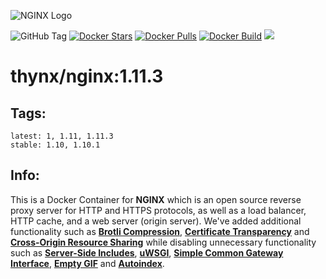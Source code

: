 ![NGINX Logo](https://cdn.rawgit.com/thynx/docker-nginx/master/logo.svg)

![GitHub Tag](https://img.shields.io/github/tag/thynx/docker-nginx.svg)
[![Docker Stars](https://img.shields.io/docker/stars/thynx/nginx.svg)](https://hub.docker.com/r/thynx/nginx/)
[![Docker Pulls](https://img.shields.io/docker/pulls/thynx/nginx.svg)](https://hub.docker.com/r/thynx/nginx/)
[![Docker Build](https://img.shields.io/docker/automated/thynx/nginx.svg)](https://hub.docker.com/r/thynx/nginx/) [![](https://images.microbadger.com/badges/image/thynx/nginx.svg)](https://microbadger.com/images/thynx/nginx "Get your own image badge on microbadger.com")

# thynx/nginx:1.11.3

## Tags:
```
latest: 1, 1.11, 1.11.3
stable: 1.10, 1.10.1
```

## Info:
This is a Docker Container for **NGINX** which is an open source reverse proxy server for HTTP and HTTPS protocols, as well as a load balancer, HTTP cache, and a web server (origin server). We've added additional functionality such as **[Brotli Compression](https://github.com/thynx/ngx-brotli)**, **[Certificate Transparency](https://github.com/grahamedgecombe/nginx-ct)** and **[Cross-Origin Resource Sharing](https://github.com/nginx-lover/ngx_http_cors_filter)** while disabling unnecessary functionality such as **[Server-Side Includes](https://nginx.org/en/docs/http/ngx_http_ssi_module.html)**, **[uWSGI](https://nginx.org/en/docs/http/ngx_http_uwsgi_module.html)**, **[Simple Common Gateway Interface](https://nginx.org/en/docs/http/ngx_http_scgi_module.html)**, **[Empty GIF](https://nginx.org/en/docs/http/ngx_http_empty_gif_module.html)** and **[Autoindex](https://nginx.org/en/docs/http/ngx_http_autoindex_module.html)**.
 